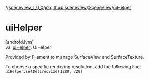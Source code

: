 //[sceneview_1_0_0](../../../index.md)/[io.github.sceneview](../index.md)/[SceneView](index.md)/[uiHelper](ui-helper.md)

# uiHelper

[androidJvm]\
val [uiHelper](ui-helper.md): UiHelper

Provided by Filament to manage SurfaceView and SurfaceTexture.

To choose a specific rendering resolution, add the following line: `uiHelper.setDesiredSize(1280, 720)`
